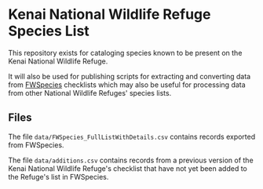 # Kenai National Wildlife Refuge Species List

This repository exists for cataloging species known to be present on the Kenai National Wildlife Refuge. 

It will also be used for publishing scripts for extracting and converting data from [FWSpecies](https://ecos.fws.gov/ServCat/DownloadFile/163859 "FWSpecies User Guide Version 2.0") checklists which may also be useful for processing data from other National Wildlife Refuges' species lists.

## Files

The file `data/FWSpecies_FullListWithDetails.csv` contains records exported from FWSpecies.

The file `data/additions.csv` contains records from a previous version of the Kenai National Wildlife Refuge's checklist that have not yet been added to the Refuge's list in FWSpecies.